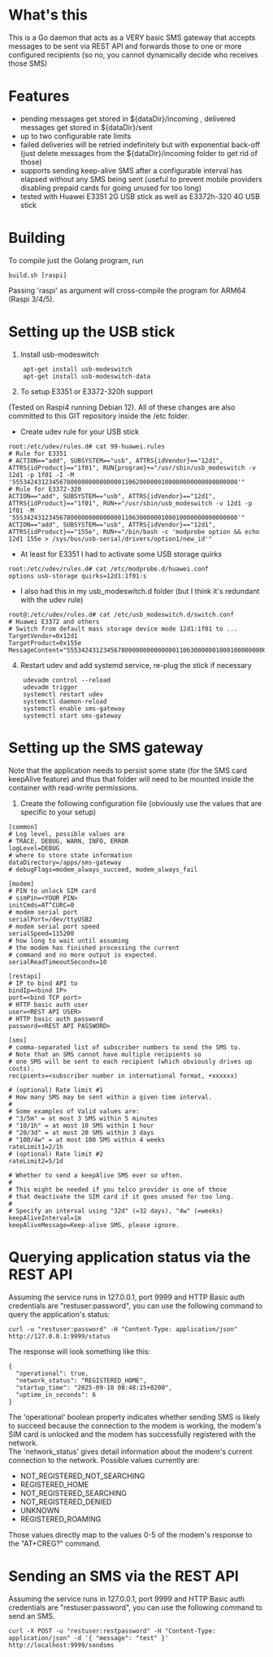 # What's this

This is a Go daemon that acts as a VERY basic SMS gateway that accepts messages to be sent
via REST API and forwards those to one or more configured recipients (so no, you cannot dynamically decide 
who receives those SMS)

# Features

- pending messages get stored in ${dataDir}/incoming , delivered messages get stored in ${dataDir}/sent
- up to two configurable rate limits  
- failed deliveries will be retried indefinitely but with exponential back-off (just delete messages from the ${dataDir}/incoming folder to get rid of those)
- supports sending keep-alive SMS after a configurable interval has elapsed without any SMS being sent (useful to prevent mobile providers disabling prepaid cards for going unused for too long)  
- tested with Huawei E3351 2G USB stick as well as E3372h-320 4G USB stick 

# Building

To compile just the Golang program, run

````
build.sh [raspi]
````

Passing 'raspi' as argument will cross-compile the program for ARM64 (Raspi 3/4/5).

# Setting up the USB stick

1. Install usb-modeswitch

````
    apt-get install usb-modeswitch
    apt-get install usb-modeswitch-data
````

2. To setup E3351 or E3372-320h support

(Tested on Raspi4 running Debian 12). All of these changes are also committed to this GIT repository inside the /etc folder.

- Create udev rule for your USB stick
````
root:/etc/udev/rules.d# cat 99-huawei.rules
# Rule for E3351
# ACTION=="add", SUBSYSTEM=="usb", ATTRS{idVendor}=="12d1", ATTRS{idProduct}=="1f01", RUN{program}+="/usr/sbin/usb_modeswitch -v 12d1 -p 1f01 -I -M '55534243123456780000000000000011062000000100000000000000000000'"
# Rule for E3372-320
ACTION=="add", SUBSYSTEM=="usb", ATTRS{idVendor}=="12d1", ATTRS{idProduct}=="1f01", RUN+="/usr/sbin/usb_modeswitch -v 12d1 -p 1f01 -M '55534243123456780000000000000011063000000100010000000000000000'"
ACTION=="add", SUBSYSTEM=="usb", ATTRS{idVendor}=="12d1", ATTRS{idProduct}=="155e", RUN+="/bin/bash -c 'modprobe option && echo 12d1 155e > /sys/bus/usb-serial/drivers/option1/new_id'"
````
-  At least for E3351 I had to activate some USB storage quirks

````
root:/etc/udev/rules.d# cat /etc/modprobe.d/huawei.conf
options usb-storage quirks=12d1:1f01:s
````

- I also had this in my usb_modeswitch.d folder (but I think it's redundant with the udev rule)

````
root@:/etc/udev/rules.d# cat /etc/usb_modeswitch.d/switch.conf
# Huawei E3372 and others
# Switch from default mass storage device mode 12d1:1f01 to ...
TargetVendor=0x12d1
TargetProduct=0x155e
MessageContent="55534243123456780000000000000011063000000100010000000000000000"
````

4. Restart udev and add systemd service, re-plug the stick if necessary

````
    udevadm control --reload
    udevadm trigger
    systemctl restart udev
    systemctl daemon-reload
    systemctl enable sms-gateway
    systemctl start sms-gateway
````

# Setting up the SMS gateway

Note that the application needs to persist some state (for the SMS card keepAlive feature) and thus that folder will need to be mounted inside the container with read-write permissions.

1. Create the following configuration file (obviously use the values that are specific to your setup)

````
[common]
# Log level, possible values are
# TRACE, DEBUG, WARN, INFO, ERROR
logLevel=DEBUG
# where to store state information
dataDirectory=/apps/sms-gateway
# debugFlags=modem_always_succeed, modem_always_fail

[modem]
# PIN to unlock SIM card
# simPin=<YOUR PIN>
initCmds=AT^CURC=0
# modem serial port
serialPort=/dev/ttyUSB2
# modem serial port speed
serialSpeed=115200
# how long to wait until assuming
# the modem has finished processing the current
# command and no more output is expected.
serialReadTimeoutSeconds=10

[restapi]
# IP to bind API to
bindIp=<bind IP>
port=<bind TCP port>
# HTTP basic auth user
user=<REST API USER>
# HTTP basic auth password
password=<REST API PASSWORD>

[sms]
# comma-separated list of subscriber numbers to send the SMS to.
# Note that an SMS cannot have multiple recipients so
# one SMS will be sent to each recipient (which obviously drives up costs).
recipients=<subscriber number in international format, +xxxxxx)

# (optional) Rate limit #1
# How many SMS may be sent within a given time interval.
#
# Some examples of Valid values are:
# "3/5m" = at most 3 SMS within 5 minutes
# "10/1h" = at most 10 SMS within 1 hour
# "20/3d" = at most 20 SMS within 3 days
# "100/4w" = at most 100 SMS within 4 weeks
rateLimit1=2/1h
# (optional) Rate limit #2
rateLimit2=5/1d

# Whether to send a keepAlive SMS ever so often.
#
# This might be needed if you telco provider is one of those
# that deactivate the SIM card if it goes unused for too long.
#
# Specify an interval using "32d" (=32 days), "4w" (=weeks)
keepAliveInterval=1m
keepAliveMessage=Keep-alive SMS, please ignore.
````

# Querying application status via the REST API
Assuming the service runs in 127.0.0.1, port 9999 and HTTP Basic auth credentials are "restuser:password",
you can use the following command to query the application's status:
````
curl -u "restuser:password" -H "Content-Type: application/json" http://127.0.0.1:9999/status
````
The response will look something like this:

````
{
  "operational": true,
  "network_status": "REGISTERED_HOME",
  "startup_time": "2025-09-18 08:48:15+0200",
  "uptime_in_seconds": 6
}
````

The 'operational' boolean property indicates whether sending SMS is likely to succeed because the connection to the modem is working, 
the modem's SIM card is unlocked and the modem has successfully registered with the network.  
The 'network_status' gives detail information about the modem's current connection to the network. Possible values currently are:

- NOT_REGISTERED_NOT_SEARCHING
- REGISTERED_HOME
- NOT_REGISTERED_SEARCHING
- NOT_REGISTERED_DENIED
- UNKNOWN
- REGISTERED_ROAMING

Those values directly map to the values 0-5 of the modem's response to the "AT+CREG?" command. 

# Sending an SMS via the REST API

Assuming the service runs in 127.0.0.1, port 9999 and HTTP Basic auth credentials are "restuser:password",
you can use the following command to send an SMS.
````
curl -X POST -u "restuser:restpassword" -H "Content-Type: application/json" -d '{ "message": "test" }' http://localhost:9999/sendsms
````